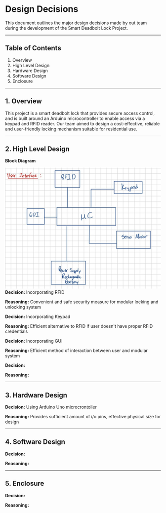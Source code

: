 # Design Decisions

This document outlines the major design decisions made by out team during the development of the Smart Deadbolt Lock Project.

---

## Table of Contents
1. Overview
2. High Level Design
3. Hardware Design
4. Software Design
5. Enclosure

---

## 1. Overview
This project is a smart deadbolt lock that provides secure access control, and is built around an Arduino microcontroller to enable access via a keypad and RFID reader. Our team aimed to design a cost-effective, reliable and user-friendly locking mechanism suitable for residential use.

---

## 2. High Level Design

**Block Diagram**

![Block Diagram](./docs/block_diagram.jpeg)
**Decision:** Incorporating RFID 

**Reasoning:** Convenient and safe security measure for modular locking and unlocking system

**Decision:** Incorporating Keypad

**Reasoning:** Efficient alternative to RFID if user doesn't have proper RFID credentials

**Decision:** Incorporating GUI

**Reasoning:** Efficient method of interaction between user and modular system

**Decision:**

**Reasoning:**

---

## 3. Hardware Design

**Decision:** Using Arduino Uno microcrontoller

**Reasoning:** Provides sufficient amount of i/o pins, effective physical size for design

---

## 4. Software Design

**Decision:** 

**Reasoning:** 

---

## 5. Enclosure 

**Decision:**

**Reasoning:**



